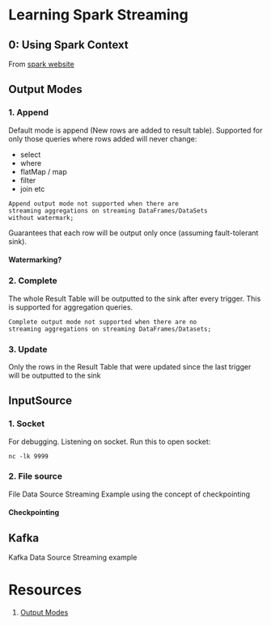 # Learning Spark Streaming

## 0: Using Spark Context
From [spark website](https://spark.apache.org/docs/latest/streaming-programming-guide.html)

## Output Modes
### 1. Append
Default mode is append (New rows are added to result table).
Supported for only those queries where rows added will never change:
- select
- where
- flatMap / map
- filter
- join etc
```
Append output mode not supported when there are 
streaming aggregations on streaming DataFrames/DataSets 
without watermark;
```
Guarantees that each row will be output only once (assuming fault-tolerant sink). 

#### Watermarking?

### 2. Complete
The whole Result Table will be outputted to the sink after every trigger. This is supported for aggregation queries.
```
Complete output mode not supported when there are no 
streaming aggregations on streaming DataFrames/Datasets;
```

### 3. Update
Only the rows in the Result Table that were updated since the last trigger will be outputted to the sink

## InputSource
### 1. Socket
For debugging. Listening on socket. Run this to open socket:
```
nc -lk 9999
```

### 2. File source
File Data Source Streaming Example using the concept of checkpointing

#### Checkpointing

## Kafka
Kafka Data Source Streaming example

# Resources
1. [Output Modes](https://spark.apache.org/docs/latest/structured-streaming-programming-guide.html#output-modes)